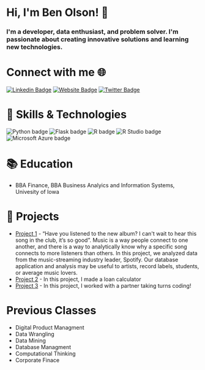 # Hi, I'm Ben Olson! 👋

### I'm a developer, data enthusiast, and problem solver. I'm passionate about creating innovative solutions and learning new technologies.

# Connect with me 🌐

[![Linkedin Badge](https://img.shields.io/badge/-LinkedIn-0e76a8?style=flat-square&logo=Linkedin&logoColor=white)](https://linkedin.com/in/ben-olson-) [![Website Badge](https://img.shields.io/badge/Website-3b5998?style=flat-square&logo=google-chrome&logoColor=white)](https://benolson.live/) [![Twitter Badge](https://img.shields.io/badge/-Twitter-00acee?style=flat-square&logo=Twitter&logoColor=white)](https://twitter.com/benolsonn)

# 💼 Skills & Technologies
![Python badge](https://img.shields.io/static/v1?message=Python&logo=R&labelColor=3776AB&color=3776AB&logoColor=white&label=%20&style=for-the-badge) ![Flask badge](https://img.shields.io/static/v1?message=Flask&logo=Flask&labelColor=000000&color=000000&logoColor=white&label=%20&style=for-the-badge) ![R badge](https://img.shields.io/static/v1?message=R%20Programming&logo=R&labelColor=276DC3&color=276DC3&logoColor=white&label=%20&style=for-the-badge) ![R Studio badge](https://img.shields.io/static/v1?message=R%20Studio&logo=RStudio&labelColor=75AADB&color=75AADB&logoColor=white&label=%20&style=for-the-badge) ![Microsoft Azure badge](https://img.shields.io/static/v1?message=Azure&logo=Microsoft%20Azure&labelColor=0078D4&color=0078D4&logoColor=white&label=%20&style=for-the-badge) 

# 📚 Education

* BBA Finance, BBA Business Analyics and Information Systems, Univesity of Iowa

# 🌟 Projects

* [Project 1](https://apex.oracle.com/pls/apex/r/beyonce/spotify-analysis74651/home?session=6546818436368  ) - “Have you listened to the new album? I can't wait to hear this song in the club, it’s so good”. Music is a way people connect to one another, and there is a way to analytically know why a specific song connects to more listeners than others. In this project, we analyzed data from the music-streaming industry leader, Spotify. Our database application and analysis may be useful to artists, record labels, students, or average music lovers.    
* [Project 2](https://github.com/BenOlson101/Loan-calculator4) - In this project, I made a loan calculator
* [Project 3](https://github.com/JakeOppegaard/BAIS-3300-Pair-Program) - In this project, I worked with a partner taking turns coding!

# Previous Classes
* Digital Product Managment
* Data Wrangling
* Data Mining
* Database Managment
* Computational Thinking
* Corporate Finace
